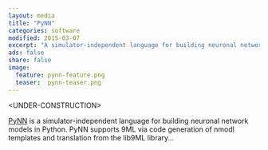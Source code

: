 ```yaml
---
layout: media
title: "PyNN"
categories: software
modified: 2015-03-07
excerpt: "A simulator-independent language for building neuronal network models"
ads: false
share: false
image:
  feature: pynn-feature.png 
  teaser:  pynn-teaser.png
---
```


<span color="red">&lt;UNDER-CONSTRUCTION&gt;</span>

[PyNN](http://neuralensemble.org/PyNN) is a simulator-independent language for building neuronal network models in Python. PyNN supports 9ML via code generation of nmodl templates and translation from the lib9ML library...
